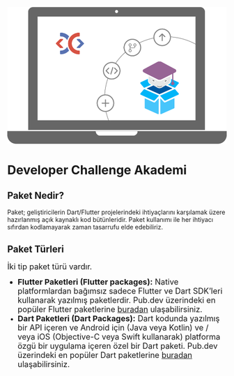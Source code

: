 ![logo](_media/cover.png ':size=450')

# Developer Challenge Akademi

## Paket Nedir?

Paket; geliştiricilerin Dart/Flutter projelerindeki ihtiyaçlarını karşılamak üzere hazırlanmış açık kaynaklı kod bütünleridir. Paket kullanımı ile her ihtiyacı sıfırdan kodlamayarak zaman tasarrufu elde edebiliriz.

## Paket Türleri

<font size="4">İki tip paket türü vardır.
* **Flutter Paketleri (Flutter packages):** Native platformlardan bağımsız sadece Flutter ve Dart SDK’leri kullanarak yazılmış paketlerdir. 
Pub.dev üzerindeki en popüler Flutter paketlerine [buradan](https://pub.dev/packages?q=sdk%3Aflutter) ulaşabilirsiniz.
* **Dart Paketleri (Dart Packages):** Dart kodunda yazılmış bir API içeren ve Android için (Java veya Kotlin) ve / veya iOS (Objective-C veya Swift kullanarak) platforma özgü bir uygulama içeren özel bir Dart paketi. 
Pub.dev üzerindeki en popüler Dart paketlerine [buradan](https://pub.dev/packages?q=sdk%3Adart) ulaşabilirsiniz.</font> 

